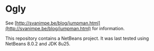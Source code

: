 # Ogly

See [http://svanimpe.be/blog/jumpman.html](http://svanimpe.be/blog/jumpman.html) for information.

This repository contains a NetBeans project. It was last tested using NetBeans 8.0.2 and JDK 8u25.
